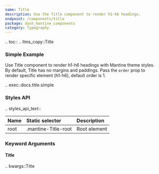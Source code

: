 ```yaml
---
name: Title
description: Use the Title component to render h1-h6 headings.
endpoint: /components/title
package: dash_mantine_components
category: Typography
---
```


.. toc::
.. llms_copy::Title

### Simple Example

Use Title component to render h1-h6 headings with Mantine theme styles. By default, Title has no margins and paddings.
Pass the `order` prop to render specific element (h1-h6), default order is 1.

.. exec::docs.title.simple

### Styles API

.. styles_api_text::

| Name        | Static selector     | Description                                      |
|:------------|:--------------------|:-------------------------------------------------|
| root        | .mantine-Title-root | Root element                                     |

### Keyword Arguments

#### Title

.. kwargs::Title
